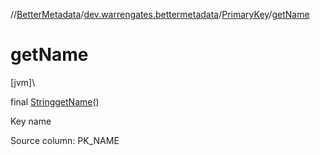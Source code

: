 //[BetterMetadata](../../../index.md)/[dev.warrengates.bettermetadata](../index.md)/[PrimaryKey](index.md)/[getName](get-name.md)

# getName

[jvm]\

final [String](https://docs.oracle.com/javase/8/docs/api/java/lang/String.html)[getName](get-name.md)()

Key name

Source column: PK_NAME
